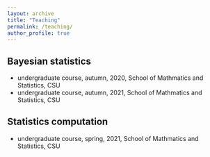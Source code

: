 ```yaml
---
layout: archive
title: "Teaching"
permalink: /teaching/
author_profile: true
---
```


## Bayesian statistics
- undergraduate course, autumn, 2020, School of Mathmatics and Statistics, CSU
- undergraduate course, autumn, 2021, School of Mathmatics and Statistics, CSU
  
## Statistics computation
- undergraduate course, spring, 2021, School of Mathmatics and Statistics, CSU